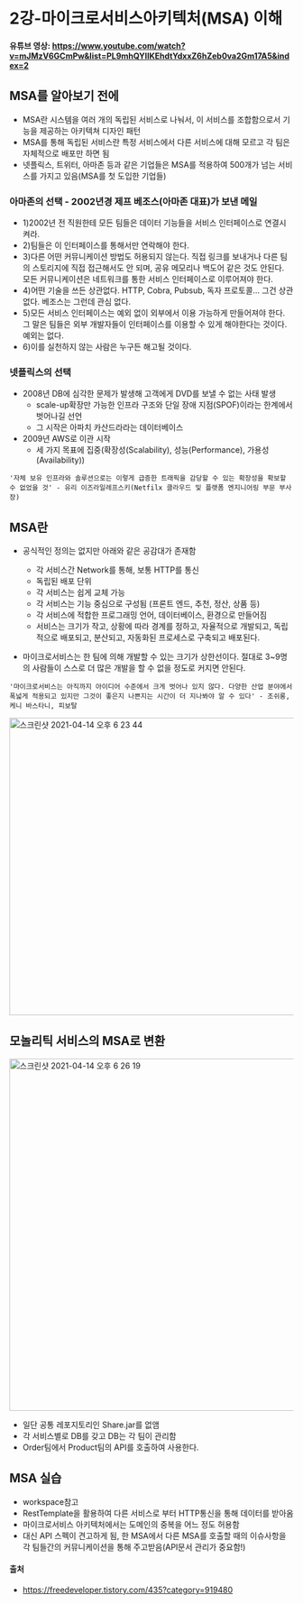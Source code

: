 # 2강-마이크로서비스아키텍처(MSA) 이해
#### 유튜브 영상: https://www.youtube.com/watch?v=mJMzV6GCmPw&list=PL9mhQYIlKEhdtYdxxZ6hZeb0va2Gm17A5&index=2

## MSA를 알아보기 전에
- MSA란 시스템을 여러 개의 독립된 서비스로 나눠서, 이 서비스를 조합함으로서 기능을 제공하는 아키텍쳐 디자인 패턴
- MSA를 통해 독립된 서비스란 특정 서비스에서 다른 서비스에 대해 모르고 각 팀은 자체적으로 배포만 하면 됨
- 넷플릭스, 트위터, 아마존 등과 같은 기업들은 MSA를 적용하여 500개가 넘는 서비스를 가지고 있음(MSA를 첫 도입한 기업들)

### 아마존의 선택 - 2002년경 제프 베조스(아마존 대표)가 보낸 메일
- 1)2002년 전 직원한테 모든 팀들은 데이터 기능들을 서비스 인터페이스로 연결시켜라.
- 2)팀들은 이 인터페이스를 통해서만 연락해야 한다.
- 3)다른 어떤 커뮤니케이션 방법도 허용되지 않는다. 직접 링크를 보내거나 다른 팀의 스토리지에 직접 접근해서도 안 되며, 공유 메모리나 백도어 같은 것도 안된다. 모든 커뮤니케이션은 네트워크를 통한 서비스 인터페이스로 이루어져야 한다.
- 4)어떤 기술을 쓰든 상관없다. HTTP, Cobra, Pubsub, 독자 프로토콜... 그건 상관없다. 베조스는 그런데 관심 없다.
- 5)모든 서비스 인터페이스는 예외 없이 외부에서 이용 가능하게 만들어져야 한다. 그 말은 팀들은 외부 개발자들이 인터페이스를 이용할 수 있게 해야한다는 것이다. 예외는 없다.
- 6)이를 실천하지 않는 사람은 누구든 해고될 것이다.

### 넷플릭스의 선택
- 2008년 DB에 심각한 문제가 발생해 고객에게 DVD를 보낼 수 없는 사태 발생
    - scale-up확장만 가능한 인프라 구조와 단일 장애 지점(SPOF)이라는 한계에서 벗어나길 선언
    - 그 시작은 아파치 카산드라라는 데이터베이스
- 2009년 AWS로 이관 시작
    - 세 가지 목표에 집중(확장성(Scalability), 성능(Performance), 가용성(Availability))
~~~
'자체 보유 인프라와 솔루션으로는 이렇게 급증한 트래픽을 감당할 수 있는 확장성을 확보할 수 없었을 것' - 유리 이즈라일레프스키(Netfilx 클라우드 및 플랫폼 엔지니어링 부문 부사장)
~~~

## MSA란
- 공식적인 정의는 없지만 아래와 같은 공감대가 존재함
    - 각 서비스간 Network를 통해, 보통 HTTP를 통신
    - 독립된 배포 단위
    - 각 서비스는 쉽게 교체 가능
    - 각 서비스는 기능 중심으로 구성됨 (프론트 엔드, 추천, 정산, 상품 등)
    - 각 서비스에 적합한 프로그래밍 언어, 데이터베이스, 환경으로 만들어짐
    - 서비스는 크기가 작고, 상황에 따라 경계를 정하고, 자율적으로 개발되고, 독립적으로 배포되고, 분산되고, 자동화된 프로세스로 구축되고 배포된다.

- 마이크로서비스는 한 팀에 의해 개발할 수 있는 크기가 상한선이다. 절대로 3~9명의 사람들이 스스로 더 많은 개발을 할 수 없을 정도로 커지면 안된다.
~~~
'마이크로서비스는 아직까지 아이디어 수준에서 크게 벗어나 있지 않다. 다양한 산업 분야에서 폭넓게 적용되고 있지만 그것이 좋은지 나쁜지는 시간이 더 지나봐야 알 수 있다' - 조쉬롱, 케니 바스타니, 피보탈
~~~

<img width="528" alt="스크린샷 2021-04-14 오후 6 23 44" src="https://user-images.githubusercontent.com/44339530/114687267-8cca2500-9d4e-11eb-8b08-a6122f539af7.png"><br>

## 모놀리틱 서비스의 MSA로 변환
<img width="625" alt="스크린샷 2021-04-14 오후 6 26 19" src="https://user-images.githubusercontent.com/44339530/114687620-e92d4480-9d4e-11eb-9b08-f03ca8f19574.png"><br>

- 일단 공통 레포지토리인 Share.jar를 없앰
- 각 서비스별로 DB를 갖고 DB는 각 팀이 관리함
- Order팀에서 Product팀의 API를 호출하여 사용한다. 

## MSA 실습
- workspace참고
- RestTemplate을 활용하여 다른 서비스로 부터 HTTP통신을 통해 데이터를 받아옴
- 마이크로서비스 아키텍처에서는 도메인의 중복을 어느 정도 허용함
- 대신 API 스펙이 견고하게 됨, 한 MSA에서 다른 MSA를 호출할 때의 이슈사항을 각 팀들간의 커뮤니케이션을 통해 주고받음(API문서 관리가 중요함!)

#### 출처
- https://freedeveloper.tistory.com/435?category=919480